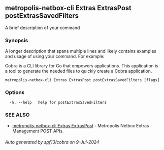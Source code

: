 ## metropolis-netbox-cli Extras ExtrasPost postExtrasSavedFilters

A brief description of your command

### Synopsis

A longer description that spans multiple lines and likely contains examples
and usage of using your command. For example:

Cobra is a CLI library for Go that empowers applications.
This application is a tool to generate the needed files
to quickly create a Cobra application.

```
metropolis-netbox-cli Extras ExtrasPost postExtrasSavedFilters [flags]
```

### Options

```
  -h, --help   help for postExtrasSavedFilters
```

### SEE ALSO

* [metropolis-netbox-cli Extras ExtrasPost]()	 - Metropolis Netbox Extras Management POST APIs.

###### Auto generated by spf13/cobra on 9-Jul-2024
